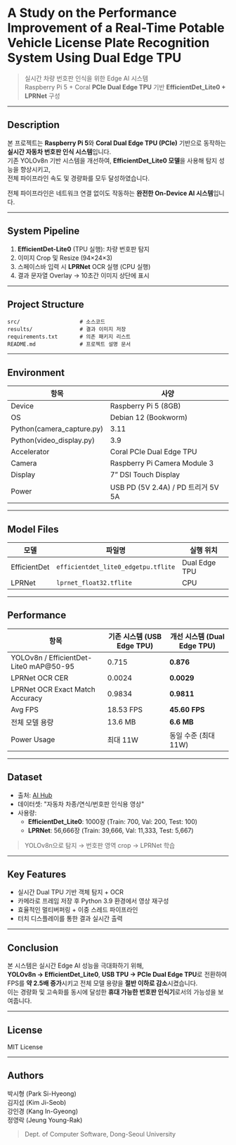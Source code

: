 # A Study on the Performance Improvement of a Real-Time Potable Vehicle License Plate Recognition System Using Dual Edge TPU

> 실시간 차량 번호판 인식을 위한 Edge AI 시스템  
> Raspberry Pi 5 + Coral **PCIe Dual Edge TPU** 기반 **EfficientDet_Lite0 + LPRNet** 구성

---

##  Description

본 프로젝트는 **Raspberry Pi 5**와 **Coral Dual Edge TPU (PCIe)** 기반으로 동작하는 **실시간 자동차 번호판 인식 시스템**입니다.  
기존 YOLOv8n 기반 시스템을 개선하여, **EfficientDet_Lite0 모델**을 사용해 탐지 성능을 향상시키고,  
전체 파이프라인 속도 및 경량화를 모두 달성하였습니다.  

전체 파이프라인은 네트워크 연결 없이도 작동하는 **완전한 On-Device AI 시스템**입니다.

---

##  System Pipeline

1. **EfficientDet-Lite0** (TPU 실행): 차량 번호판 탐지  
2. 이미지 Crop 및 Resize (94×24×3)  
3. 스페이스바 입력 시 **LPRNet** OCR 실행 (CPU 실행)  
4. 결과 문자열 Overlay → 10초간 이미지 상단에 표시  


---

##  Project Structure

```
src/                   # 소스코드
results/               # 결과 이미지 저장
requirements.txt       # 의존 패키지 리스트
README.md              # 프로젝트 설명 문서
```

---

##  Environment

| 항목          | 사양 |
|---------------|------|
| Device        | Raspberry Pi 5 (8GB) |
| OS            | Debian 12 (Bookworm) |
| Python(camera_capture.py)        | 3.11 |
| Python(video_display.py)        | 3.9 |
| Accelerator   | Coral PCIe Dual Edge TPU |
| Camera        | Raspberry Pi Camera Module 3 |
| Display       | 7” DSI Touch Display |
| Power         | USB PD (5V 2.4A) / PD 트리거 5V 5A |

---

##  Model Files

| 모델         | 파일명                              | 실행 위치  |
|--------------|--------------------------------------|-------------|
| EfficientDet | `efficientdet_lite0_edgetpu.tflite` | Dual Edge TPU |
| LPRNet       | `lprnet_float32.tflite`             | CPU         |

---

##  Performance

| 항목                | 기존 시스템 (USB Edge TPU) | 개선 시스템 (Dual Edge TPU) |
|---------------------|-----------------------------|-------------------------------|
| YOLOv8n / EfficientDet-Lite0 mAP@50-95 | 0.715 | **0.876** |
| LPRNet OCR CER |  0.0024 | **0.0029** |
| LPRNet OCR Exact Match Accuracy |  0.9834 | **0.9811** |
| Avg FPS       | 18.53 FPS | **45.60 FPS** |
| 전체 모델 용량 | 13.6 MB | **6.6 MB** |
| Power Usage | 최대 11W | 동일 수준 (최대 11W) |



---

##  Dataset

- 출처: [AI Hub](https://aihub.or.kr)  
- 데이터셋: "자동차 차종/연식/번호판 인식용 영상"  
- 사용량:  
  - **EfficientDet_Lite0**: 1000장 (Train: 700, Val: 200, Test: 100)  
  - **LPRNet**: 56,666장 (Train: 39,666, Val: 11,333, Test: 5,667)  

> YOLOv8n으로 탐지 → 번호판 영역 crop → LPRNet 학습

---

##  Key Features

- 실시간 Dual TPU 기반 객체 탐지 + OCR
- 카메라로 프레임 저장 후 Python 3.9 환경에서 영상 재구성
- 효율적인 멀티버퍼링 + 이중 스레드 파이프라인
- 터치 디스플레이를 통한 결과 실시간 출력

---

##  Conclusion

본 시스템은 실시간 Edge AI 성능을 극대화하기 위해,  
**YOLOv8n → EfficientDet_Lite0**, **USB TPU → PCIe Dual Edge TPU**로 전환하여  
FPS를 **약 2.5배 증가**시키고 전체 모델 용량을 **절반 이하로 감소**시켰습니다.  
이는 경량화 및 고속화를 동시에 달성한 **휴대 가능한 번호판 인식기**로서의 가능성을 보여줍니다.

---

##  License

MIT License  

---

##  Authors

박시형 (Park Si-Hyeong)  
김지섭 (Kim Ji-Seob)  
강인경 (Kang In-Gyeong)  
정영락 (Jeung Young-Rak)  
> Dept. of Computer Software, Dong-Seoul University
